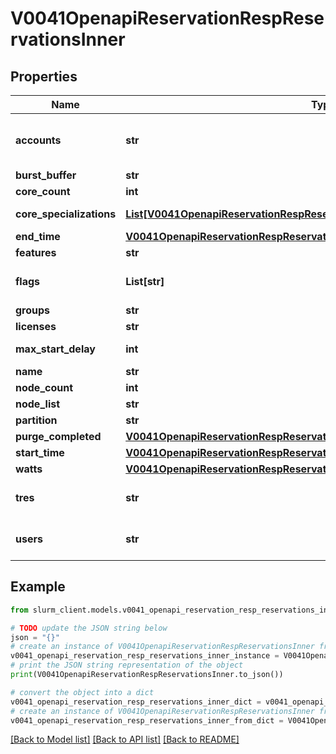 # V0041OpenapiReservationRespReservationsInner


## Properties

Name | Type | Description | Notes
------------ | ------------- | ------------- | -------------
**accounts** | **str** | Comma separated list of permitted accounts | [optional] 
**burst_buffer** | **str** | BurstBuffer | [optional] 
**core_count** | **int** | CoreCnt | [optional] 
**core_specializations** | [**List[V0041OpenapiReservationRespReservationsInnerCoreSpecializationsInner]**](V0041OpenapiReservationRespReservationsInnerCoreSpecializationsInner.md) | Reserved cores specification | [optional] 
**end_time** | [**V0041OpenapiReservationRespReservationsInnerEndTime**](V0041OpenapiReservationRespReservationsInnerEndTime.md) |  | [optional] 
**features** | **str** | Features | [optional] 
**flags** | **List[str]** | Flags associated with the reservation | [optional] 
**groups** | **str** | Groups | [optional] 
**licenses** | **str** | Licenses | [optional] 
**max_start_delay** | **int** | MaxStartDelay in seconds | [optional] 
**name** | **str** | ReservationName | [optional] 
**node_count** | **int** | NodeCnt | [optional] 
**node_list** | **str** | Nodes | [optional] 
**partition** | **str** | PartitionName | [optional] 
**purge_completed** | [**V0041OpenapiReservationRespReservationsInnerPurgeCompleted**](V0041OpenapiReservationRespReservationsInnerPurgeCompleted.md) |  | [optional] 
**start_time** | [**V0041OpenapiReservationRespReservationsInnerStartTime**](V0041OpenapiReservationRespReservationsInnerStartTime.md) |  | [optional] 
**watts** | [**V0041OpenapiReservationRespReservationsInnerWatts**](V0041OpenapiReservationRespReservationsInnerWatts.md) |  | [optional] 
**tres** | **str** | Comma separated list of required TRES | [optional] 
**users** | **str** | Comma separated list of permitted users | [optional] 

## Example

```python
from slurm_client.models.v0041_openapi_reservation_resp_reservations_inner import V0041OpenapiReservationRespReservationsInner

# TODO update the JSON string below
json = "{}"
# create an instance of V0041OpenapiReservationRespReservationsInner from a JSON string
v0041_openapi_reservation_resp_reservations_inner_instance = V0041OpenapiReservationRespReservationsInner.from_json(json)
# print the JSON string representation of the object
print(V0041OpenapiReservationRespReservationsInner.to_json())

# convert the object into a dict
v0041_openapi_reservation_resp_reservations_inner_dict = v0041_openapi_reservation_resp_reservations_inner_instance.to_dict()
# create an instance of V0041OpenapiReservationRespReservationsInner from a dict
v0041_openapi_reservation_resp_reservations_inner_from_dict = V0041OpenapiReservationRespReservationsInner.from_dict(v0041_openapi_reservation_resp_reservations_inner_dict)
```
[[Back to Model list]](../README.md#documentation-for-models) [[Back to API list]](../README.md#documentation-for-api-endpoints) [[Back to README]](../README.md)


